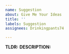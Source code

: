 ```yaml
---
name: Suggestion
about: Give Me Your Ideas
title: ''
labels: Suggestion
assignees: Drinkingpants74

---
```


**TLDR:**
**DESCRIPTION:**
